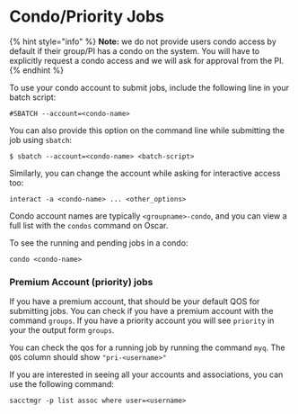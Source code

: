 # Condo/Priority Jobs

{% hint style="info" %}
**Note:** we do not provide users condo access by default if their group/PI has a condo on the system. You will have to explicitly request a condo access and we will ask for approval from the PI.
{% endhint %}

To use your condo account to submit jobs, include the following line in your batch script:

```text
#SBATCH --account=<condo-name>
```

You can also provide this option on the command line while submitting the job using `sbatch`:

```text
$ sbatch --account=<condo-name> <batch-script>
```

Similarly, you can change the account while asking for interactive access too:

```text
interact -a <condo-name> ... <other_options>
```

Condo account names are typically `<groupname>-condo`, and you can view a full list with the `condos` command on Oscar.

To see the running and pending jobs in a condo:

 `condo <condo-name>`

### Premium Account \(priority\) jobs

If you have a premium account, that should be your default QOS for submitting jobs. You can check if you have a premium account with the command `groups`. If you have a priority account you will see `priority` in your the output form `groups`.

You can check the qos for a running job by running the command `myq`. The `QOS` column should show `"pri-<username>"`

If you are interested in seeing all your accounts and associations, you can use the following command:

```text
sacctmgr -p list assoc where user=<username>
```

